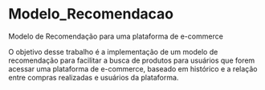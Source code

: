 # Modelo_Recomendacao
Modelo de Recomendação para uma plataforma de e-commerce

O objetivo desse trabalho é a implementação de um modelo de recomendação para facilitar a busca de produtos para usuários que forem acessar uma plataforma de e-commerce, baseado em histórico e a relação entre compras realizadas e usuários da plataforma.
